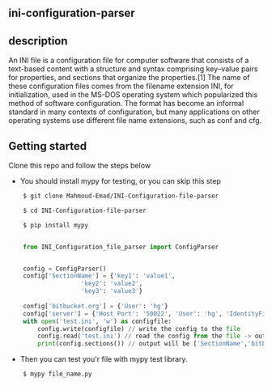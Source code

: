 ## ini-configuration-parser

## description
<p>
    An INI file is a configuration file for computer software that consists of a text-based content with a structure and syntax comprising key–value pairs for properties, and sections that organize the properties.[1] The name of these configuration files comes from the filename extension INI, for initialization, used in the MS-DOS operating system which popularized this method of software configuration. The format has become an informal standard in many contexts of configuration, but many applications on other operating systems use different file name extensions, such as conf and cfg.
</p>

## Getting started
<p>Clone this repo and follow the steps below</p>

* You should install mypy for testing, or you can skip this step

```bash
    $ git clone Mahmoud-Emad/INI-Configuration-file-parser

    $ cd INI-Configuration-file-parser

    $ pip install mypy
```

```python

    from INI_Configuration_file_parser import ConfigParser


    config = ConfigParser()
    config['SectionName'] = {'key1': 'value1',
                    'key2': 'value2',
                    'key3': 'value3'}
    
    config['bitbucket.org'] = {'User': 'hg'}
    config['server'] = {'Host Port': '50022', 'User': 'hg', 'IdentityFile': '/home/hg/.ssh/id_rsa'}
    with open('test.ini', 'w') as configfile:
        config.write(configfile) // write the config to the file
        config.read('test.ini') // read the config from the file -> output will be in the terminal
        print(config.sections()) // output will be ['SectionName','bitbucket.org', 'server']
```

* Then you can test you'r file with mypy test library.

```bash
    $ mypy file_name.py
```

